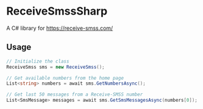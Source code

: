 # ReceiveSmssSharp
A C# library for https://receive-smss.com/

## Usage

```cs
// Initialize the class
ReceiveSmss sms = new ReceiveSmss();

// Get available numbers from the home page
List<string> numbers = await sms.GetNumbersAsync();

// Get last 50 messages from a Receive-SMSS number
List<SmsMessage> messages = await sms.GetSmsMessagesAsync(numbers[0]);
```
